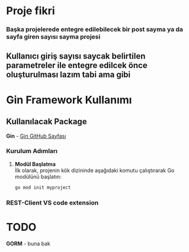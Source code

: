 # Proje fikri
### Başka projelerede entegre edilebilecek bir post sayma ya da sayfa giren sayısı sayma projesi
## Kullanıcı giriş sayısı saycak belirtilen parametreler ile entegre edilcek önce oluşturulması lazım tabi ama gibi


# Gin Framework Kullanımı

## Kullanılacak Package
**Gin** - [Gin GitHub Sayfası](https://github.com/gin-gonic/gin)

### Kurulum Adımları

1. **Modül Başlatma**  
   İlk olarak, projenin kök dizininde aşağıdaki komutu çalıştırarak Go modülünü başlatın:  
   ```sh
   go mod init myproject

### REST-Client VS code extension

# TODO
**GORM** - buna bak